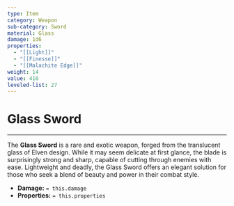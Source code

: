 ```yaml
---
type: Item
category: Weapon
sub-category: Sword
material: Glass
damage: 1d6
properties:
  - "[[Light]]"
  - "[[Finesse]]"
  - "[[Malachite Edge]]"
weight: 14
value: 410
leveled-list: 27
---
```

# Glass Sword
---
The **Glass Sword** is a rare and exotic weapon, forged from the translucent glass of Elven design. While it may seem delicate at first glance, the blade is surprisingly strong and sharp, capable of cutting through enemies with ease. Lightweight and deadly, the Glass Sword offers an elegant solution for those who seek a blend of beauty and power in their combat style.

- **Damage:** `= this.damage`
- **Properties:** `= this.properties`